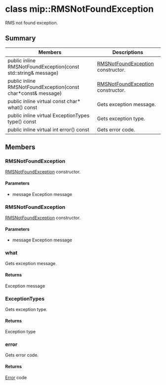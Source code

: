 # class mip::RMSNotFoundException 
RMS not found exception.
  
## Summary
 Members                        | Descriptions                                
--------------------------------|---------------------------------------------
public inline RMSNotFoundException(const std::string& message)  |  [RMSNotFoundException](#classmip_1_1_r_m_s_not_found_exception) constructor.
public inline RMSNotFoundException(const char*const& message)  |  [RMSNotFoundException](#classmip_1_1_r_m_s_not_found_exception) constructor.
public inline virtual const char* what() const  |  Gets exception message.
public inline virtual ExceptionTypes type() const  |  Gets exception type.
public inline virtual int error() const  |  Gets error code.
  
## Members
  
### RMSNotFoundException
[RMSNotFoundException](#classmip_1_1_r_m_s_not_found_exception) constructor.
  
#### Parameters
* message Exception message
  
### RMSNotFoundException
[RMSNotFoundException](#classmip_1_1_r_m_s_not_found_exception) constructor.
  
#### Parameters
* message Exception message
  
### what
Gets exception message.
  
#### Returns
Exception message
  
### ExceptionTypes
Gets exception type.
  
#### Returns
Exception type
  
### error
Gets error code.
  
#### Returns
[Error](#classmip_1_1_error) code